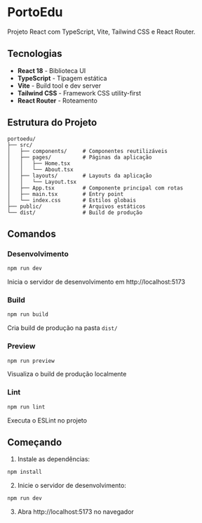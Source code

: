 # PortoEdu

Projeto React com TypeScript, Vite, Tailwind CSS e React Router.

## Tecnologias

- **React 18** - Biblioteca UI
- **TypeScript** - Tipagem estática
- **Vite** - Build tool e dev server
- **Tailwind CSS** - Framework CSS utility-first
- **React Router** - Roteamento

## Estrutura do Projeto

```
portoedu/
├── src/
│   ├── components/     # Componentes reutilizáveis
│   ├── pages/          # Páginas da aplicação
│   │   ├── Home.tsx
│   │   └── About.tsx
│   ├── layouts/        # Layouts da aplicação
│   │   └── Layout.tsx
│   ├── App.tsx         # Componente principal com rotas
│   ├── main.tsx        # Entry point
│   └── index.css       # Estilos globais
├── public/             # Arquivos estáticos
└── dist/               # Build de produção
```

## Comandos

### Desenvolvimento

```bash
npm run dev
```

Inicia o servidor de desenvolvimento em http://localhost:5173

### Build

```bash
npm run build
```

Cria build de produção na pasta `dist/`

### Preview

```bash
npm run preview
```

Visualiza o build de produção localmente

### Lint

```bash
npm run lint
```

Executa o ESLint no projeto

## Começando

1. Instale as dependências:
```bash
npm install
```

2. Inicie o servidor de desenvolvimento:
```bash
npm run dev
```

3. Abra http://localhost:5173 no navegador
